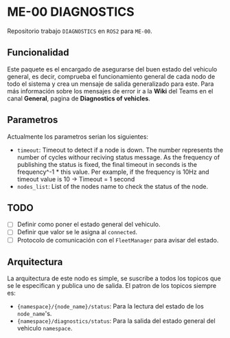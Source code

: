 # ME-00 DIAGNOSTICS

Repositorio trabajo `DIAGNOSTICS` en `ROS2` para `ME-00`.

## Funcionalidad

Este paquete es el encargado de asegurarse del buen estado del vehiculo general, es decir, comprueba el funcionamiento general de cada nodo de todo el sistema y crea un mensaje de salida generalizado para este.
Para más información sobre los mensajes de error ir a la **Wiki** del Teams en el canal **General**, pagina de **Diagnostics of vehicles**.

## Parametros

Actualmente los parametros serian los siguientes:
+ `timeout`: Timeout to detect if a node is down. The number represents the number of cycles withour reciving status message. As the frequency of publishing the status is fixed, the final timeout in seconds is the frequency^-1 * this value. Per example, if the frequency is 10Hz and timeout value is 10 -> Timeout = 1 second
+ `nodes_list`: List of the nodes name to check the status of the node.

## TODO

- [ ] Definir como poner el estado general del vehiculo.
- [ ] Definir que valor se le asigna al `connected`.
- [ ] Protocolo de comunicación con el `FleetManager` para avisar del estado.

## Arquitectura

La arquitectura de este nodo es simple, se suscribe a todos los topicos que se le especifican y publica uno de salida. El patron de los topicos siempre es:
+ `{namespace}/{node_name}/status`: Para la lectura del estado de los `node_name`'s.
+ `{namespace}/diagnostics/status`: Para la salida del estado general del vehiculo `namespace`.